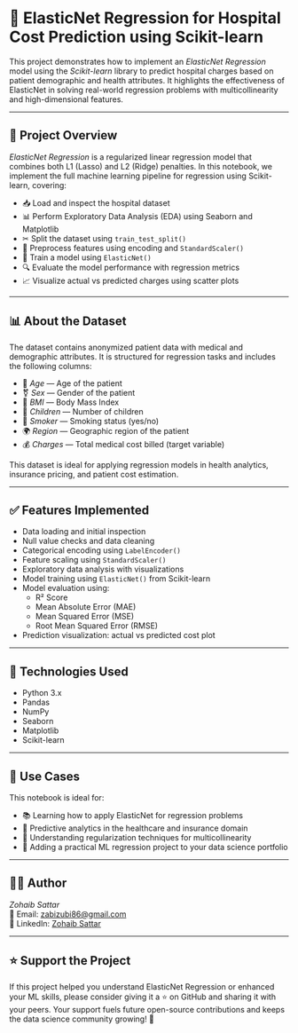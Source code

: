 # 🏥 ElasticNet Regression for Hospital Cost Prediction using Scikit-learn

This project demonstrates how to implement an *ElasticNet Regression* model using the *Scikit-learn* library to predict hospital charges based on patient demographic and health attributes. It highlights the effectiveness of ElasticNet in solving real-world regression problems with multicollinearity and high-dimensional features.

---

## 📘 Project Overview

*ElasticNet Regression* is a regularized linear regression model that combines both L1 (Lasso) and L2 (Ridge) penalties. In this notebook, we implement the full machine learning pipeline for regression using Scikit-learn, covering:

- 📥 Load and inspect the hospital dataset  
- 📊 Perform Exploratory Data Analysis (EDA) using Seaborn and Matplotlib  
- ✂ Split the dataset using `train_test_split()`  
- 🔧 Preprocess features using encoding and `StandardScaler()`  
- 🧠 Train a model using `ElasticNet()`  
- 🔍 Evaluate the model performance with regression metrics  
- 📈 Visualize actual vs predicted charges using scatter plots  

---

## 📊 About the Dataset

The dataset contains anonymized patient data with medical and demographic attributes. It is structured for regression tasks and includes the following columns:

- 👴 *Age* — Age of the patient  
- ⚧️ *Sex* — Gender of the patient  
- 🧮 *BMI* — Body Mass Index  
- 👶 *Children* — Number of children  
- 🚬 *Smoker* — Smoking status (yes/no)  
- 🌍 *Region* — Geographic region of the patient  
- 💰 *Charges* — Total medical cost billed (target variable)  

This dataset is ideal for applying regression models in health analytics, insurance pricing, and patient cost estimation.

---

## ✅ Features Implemented

- Data loading and initial inspection  
- Null value checks and data cleaning  
- Categorical encoding using `LabelEncoder()`  
- Feature scaling using `StandardScaler()`  
- Exploratory data analysis with visualizations  
- Model training using `ElasticNet()` from Scikit-learn  
- Model evaluation using:
  - R² Score
  - Mean Absolute Error (MAE)
  - Mean Squared Error (MSE)
  - Root Mean Squared Error (RMSE)  
- Prediction visualization: actual vs predicted cost plot  

---

## 🧪 Technologies Used

- Python 3.x  
- Pandas  
- NumPy  
- Seaborn  
- Matplotlib  
- Scikit-learn  

---

## 📂 Use Cases

This notebook is ideal for:

- 📚 Learning how to apply ElasticNet for regression problems  
- 💼 Predictive analytics in the healthcare and insurance domain  
- 🧠 Understanding regularization techniques for multicollinearity  
- 🧳 Adding a practical ML regression project to your data science portfolio  

---

## 👨‍💻 Author

*Zohaib Sattar*  
📧 Email: [zabizubi86@gmail.com](mailto:zabizubi86@gmail.com)  
🔗 LinkedIn: [Zohaib Sattar](https://www.linkedin.com/in/zohaib-sattar)

---

## ⭐ Support the Project

If this project helped you understand ElasticNet Regression or enhanced your ML skills, please consider giving it a ⭐ on GitHub and sharing it with your peers. Your support fuels future open-source contributions and keeps the data science community growing! 🚀
